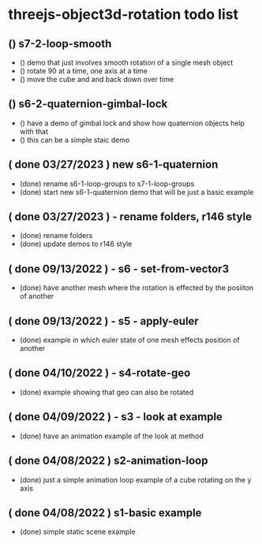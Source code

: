 # threejs-object3d-rotation todo list



## () s7-2-loop-smooth
* () demo that just involves smooth rotation of a single mesh object
* () rotate 90 at a time, one axis at a time
* () move the cube and and back down over time

## () s6-2-quaternion-gimbal-lock
* () have a demo of gimbal lock and show how quaternion objects help with that
* () this can be a simple staic demo

## ( done 03/27/2023 ) new s6-1-quaternion
* (done) rename s6-1-loop-groups to s7-1-loop-groups
* (done) start new s6-1-quaternion demo that will be just a basic example

## ( done 03/27/2023 ) - rename folders, r146 style
* (done) rename folders
* (done) update demos to r146 style

## ( done 09/13/2022 ) - s6 - set-from-vector3
* (done) have another mesh where the rotation is effected by the posiiton of another

## ( done 09/13/2022 ) - s5 - apply-euler
* (done) example in which euler state of one mesh effects position of another

## ( done 04/10/2022 ) - s4-rotate-geo
* (done) example showing that geo can also be rotated

## ( done 04/09/2022 ) - s3 - look at example
* (done) have an animation example of the look at method

## ( done 04/08/2022 ) s2-animation-loop
* (done) just a simple animation loop example of a cube rotating on the y axis

## ( done 04/08/2022 ) s1-basic example
* (done) simple static scene example

